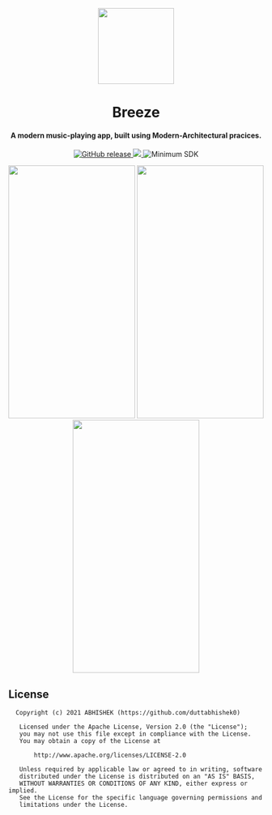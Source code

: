 <p align="center"><img src="https://user-images.githubusercontent.com/56694152/142888334-0a99ad8e-427c-45e8-91f6-38237729c3fd.png"width="150"></p>
<h1 align="center"><b>Breeze</b></h1> 
<h4 align="center">A modern music-playing app, built using Modern-Architectural pracices.</h4>
<p align="center">
    <a href="https://github.com/oxygencobalt/Auxio/releases/">
        <img alt="GitHub release" src="https://img.shields.io/static/v1?label=Tag&message=v1.4.2&color=0D5AF5">
    </a>
    <a href="https://www.gnu.org/licenses/gpl-3.0">
        <img src="https://img.shields.io/badge/License-GPL%20v3-blue.svg">
    </a>
    <img alt="Minimum SDK" src="https://img.shields.io/badge/API-21%2B-32B5ED">
</p>
<p align="center">
  <img src ="https://user-images.githubusercontent.com/56694152/141653023-a9a9c279-2e01-41ff-af0a-1e5957c1b6e7.jpeg" width="250" height="500" />
  <img src ="https://user-images.githubusercontent.com/56694152/141653024-43a6eab2-411b-4fea-a910-188ef99a42fa.jpeg" width="250" height="500" />
  <img src ="https://user-images.githubusercontent.com/56694152/141653026-cd097f59-1448-47d1-ae0b-8f36f405442d.jpeg" width="250" height="500" />
  
</p>


## License

```
  Copyright (c) 2021 ABHISHEK (https://github.com/duttabhishek0)

   Licensed under the Apache License, Version 2.0 (the "License");
   you may not use this file except in compliance with the License.
   You may obtain a copy of the License at

       http://www.apache.org/licenses/LICENSE-2.0

   Unless required by applicable law or agreed to in writing, software
   distributed under the License is distributed on an "AS IS" BASIS,
   WITHOUT WARRANTIES OR CONDITIONS OF ANY KIND, either express or implied.
   See the License for the specific language governing permissions and
   limitations under the License.
 ```

